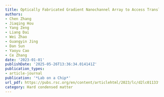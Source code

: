 ```yaml
---
title: Optically Fabricated Gradient Nanochannel Array to Access Translocation Dynamics of T4-phage DNA Through Nanoconfinement
authors:
- Chen Zhang
- Jiaqing Hou
- Yang Zeng
- Liang Dai
- Wei Zhao
- Guangyin Jing
- Dan Sun
- Yaoyu Cao
- Ce Zhang
date: '2023-01-01'
publishDate: '2025-05-26T13:36:34.014141Z'
publication_types:
- article-journal
publication: '*Lab on a Chip*'
url_pdf: https://pubs.rsc.org/en/content/articlehtml/2023/lc/d2lc01133f
category: Hard condensed matter
---
```

